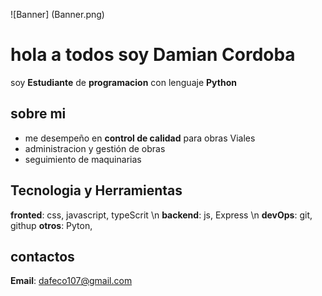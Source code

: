 ![Banner] (Banner.png)

# hola a todos soy Damian Cordoba

soy **Estudiante** de **programacion** con lenguaje **Python**

## sobre mi

- me desempeño en **control de calidad** para obras Viales
- administracion y gestión de obras
- seguimiento de maquinarias

## Tecnologia y Herramientas

**fronted**: css, javascript, typeScrit \n
**backend**: js, Express \n
**devOps**: git, githup
**otros**: Pyton,   

## contactos

**Email**: dafeco107@gmail.com
